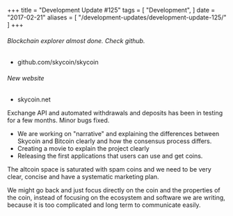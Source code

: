 +++
title = "Development Update #125"
tags = [
    "Development",
]
date = "2017-02-21"
aliases = [
	"/development-updates/development-update-125/"
]
+++

###### Blockchain explorer almost done. Check github.
- github.com/skycoin/skycoin

###### New website
- skycoin.net

Exchange API and automated withdrawals and deposits has been in testing for a few months. Minor bugs fixed.

- We are working on "narrative" and explaining the differences between Skycoin and Bitcoin clearly and how the consensus process differs.
- Creating a movie to explain the project clearly
- Releasing the first applications that users can use and get coins.

The altcoin space is saturated with spam coins and we need to be very clear, concise and have a systematic marketing plan.

We might go back and just focus directly on the coin and the properties of the coin, instead of focusing on the ecosystem and software we are writing, because it is too complicated and long term to communicate easily.
